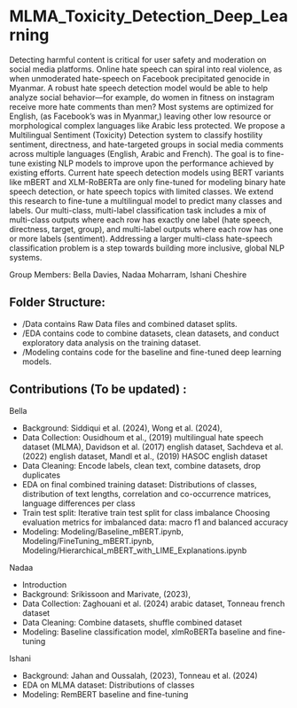 # MLMA_Toxicity_Detection_Deep_Learning

Detecting harmful content is critical for user safety and moderation on social media platforms. Online hate speech can spiral into real violence, as when unmoderated hate-speech on Facebook precipitated genocide in Myanmar. A robust hate speech detection model would be able to help analyze social behavior—for example, do women in fitness on instagram receive more hate comments than men? Most systems are optimized for English, (as Facebook’s was in Myanmar,) leaving other low resource or morphological complex languages like Arabic less protected. We propose a Multilingual Sentiment (Toxicity) Detection system to classify hostility sentiment, directness, and hate-targeted groups in social media comments across multiple languages (English, Arabic and French). The goal is to fine-tune existing NLP models to improve upon the performance achieved by existing efforts. Current hate speech detection models using BERT variants like mBERT and XLM-RoBERTa are only fine-tuned for modeling binary hate speech detection, or hate speech topics with limited classes. We extend this research to fine-tune a multilingual model to predict many classes and labels. Our multi-class, multi-label classification task includes a mix of multi-class outputs where each row has exactly one label (hate speech, directness, target, group), and multi-label outputs where each row has one or more labels (sentiment). Addressing a larger multi-class hate-speech classification problem is a step towards building more inclusive, global NLP systems.

Group Members: Bella Davies, Nadaa Moharram, Ishani Cheshire

## Folder Structure:
- /Data contains Raw Data files and combined dataset splits.
- /EDA contains code to combine datasets, clean datasets, and conduct exploratory data analysis on the training dataset.
- /Modeling contains code for the baseline and fine-tuned deep learning models.

## Contributions (To be updated) :
Bella
- Background: Siddiqui et al. (2024), Wong et al. (2024), 
- Data Collection: Ousidhoum et al., (2019) multilingual hate speech dataset (MLMA), Davidson et al. (2017) english dataset, Sachdeva et al. (2022) english dataset, Mandl et al., (2019) HASOC english dataset 
- Data Cleaning: Encode labels, clean text, combine datasets, drop duplicates 
- EDA on final combined training dataset: Distributions of classes, distribution of text lengths, correlation and co-occurrence matrices, language differences per class
- Train test split: Iterative train test split for class imbalance
Choosing evaluation metrics for imbalanced data: macro f1 and balanced accuracy
- Modeling: Modeling/Baseline_mBERT.ipynb, Modeling/FineTuning_mBERT.ipynb, Modeling/Hierarchical_mBERT_with_LIME_Explanations.ipynb

Nadaa
- Introduction
- Background: Srikissoon and Marivate, (2023),
- Data Collection: Zaghouani et al. (2024) arabic dataset, Tonneau french dataset
- Data Cleaning: Combine datasets, shuffle combined dataset
- Modeling: Baseline classification model, xlmRoBERTa baseline and fine-tuning

Ishani
- Background:  Jahan and Oussalah, (2023), Tonneau et al. (2024) 
- EDA on MLMA dataset: Distributions of classes
- Modeling: RemBERT baseline and fine-tuning

